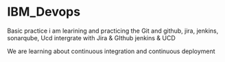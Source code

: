 # IBM_Devops
Basic practice
i am learining and practicing the Git and github, jira, jenkins, sonarqube, Ucd
intergrate with Jira & GIthub
jenkins & UCD

We are learning about continuous integration and continuous deployment

